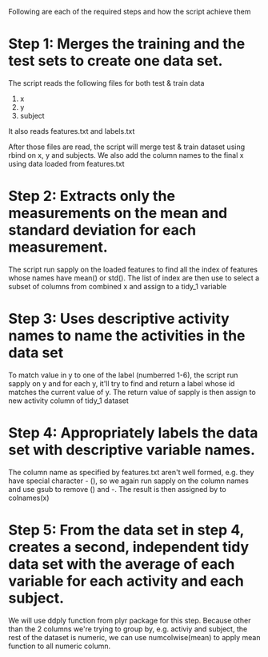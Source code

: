 Following are each of the required steps and how the script achieve them

Step 1: Merges the training and the test sets to create one data set.
====

The script reads the following files for both test & train data

1. x
2. y
3. subject

It also reads features.txt and labels.txt

After those files are read, the script will merge test & train dataset using rbind on x, y and subjects. We also add the column names to the final x using data loaded from features.txt

Step 2: Extracts only the measurements on the mean and standard deviation for each measurement. 
===

The script run sapply on the loaded features to find all the index of features whose names have mean() or std(). The list of index are then use to select a subset of columns from combined x and assign to a tidy_1 variable

Step 3: Uses descriptive activity names to name the activities in the data set
===

To match value in y to one of the label (numberred 1-6), the script run sapply on y and for each y, it'll try to find 
and return a label whose id matches the current value of y. The return value of sapply is then assign to new activity column of tidy_1 dataset 

Step 4: Appropriately labels the data set with descriptive variable names. 
===

The column name as specified by features.txt aren't well formed, e.g. they have special character - (), so we again run sapply on the column names and use gsub to remove () and -. The result is then assigned by to colnames(x)

Step 5: From the data set in step 4, creates a second, independent tidy data set with the average of each variable for each activity and each subject.
===

We will use ddply function from plyr package for this step. Because other than the 2 columns we're trying to group by, e.g. activiy and subject, the rest of the dataset is numeric, we can use numcolwise(mean) to apply mean function to all numeric column.